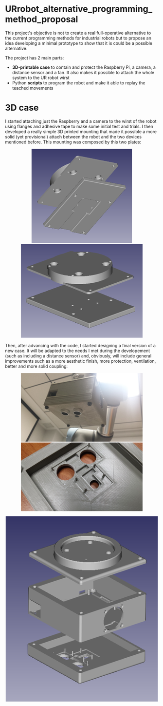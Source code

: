 # URrobot_alternative_programming_method_proposal
This project's objective is not to create a real full-operative alternative to the current programming methods for industrial robots but to propose an idea developing a minimal prototype to show that it is could be a possible alternative.

The project has 2 main parts:
* **3D-printable case** to contain and protect the Raspberry Pi, a camera, a distance sensor and a fan. It also makes it possible to attach the whole system to the UR robot wirst
* Python **scripts** to program the robot and make it able to replay the teached movements

# 3D case
I started attaching just the Raspberry and a camera to the wirst of the robot using flanges and adhesive tape to make some initial test and trials. I then developed a really simple 3D printed mounting that made it possible a more solid (yet provisional) attach between the robot and the two devices mentioned before. This mounting was composed by this two plates:
<p align="center">
  <img src="/multimedia/3d_case/older_versions/v1_downView.png" width="330" /> 
  <img src="/multimedia/3d_case/older_versions/v1_upperView.png" width="400" />
</p>

Then, after advancing with the code, I started designing a final version of a new case. It will be adapted to the needs I met during the developement (such as including a distance sensor) and, obviously, will include general improvements such as a more aesthetic finish, more protection, ventilation, better and more solid coupling:
<p align="center">
  <img src="/multimedia/3d_case/real_full_downView.jpg" width="400" />
  <img src="/multimedia/3d_case/real_bottomPlate_empty.jpg" width="400" />
</p>

<p align="center">
  <img src="/multimedia/3d_case/full_separated.png" width="500" /> 
</p>
